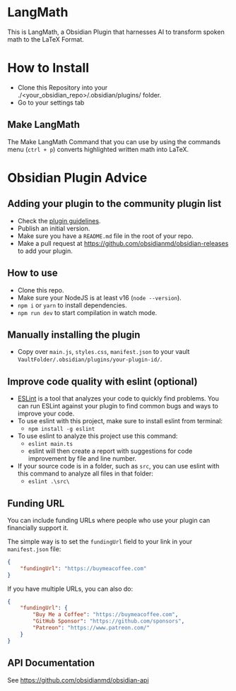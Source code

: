 # LangMath

This is LangMath, a Obsidian Plugin that harnesses AI to transform spoken math to the LaTeX Format.

# How to Install
- Clone this Repository into your ./<your_obsidian_repo>/.obsidian/plugins/ folder.
- Go to your settings tab

## Make LangMath
The Make LangMath Command that you can use by using the commands menu (`ctrl + p`) converts highlighted written math into LaTeX. 






# Obsidian Plugin Advice

## Adding your plugin to the community plugin list

- Check the [plugin guidelines](https://docs.obsidian.md/Plugins/Releasing/Plugin+guidelines).
- Publish an initial version.
- Make sure you have a `README.md` file in the root of your repo.
- Make a pull request at https://github.com/obsidianmd/obsidian-releases to add your plugin.

## How to use

- Clone this repo.
- Make sure your NodeJS is at least v16 (`node --version`).
- `npm i` or `yarn` to install dependencies.
- `npm run dev` to start compilation in watch mode.

## Manually installing the plugin

- Copy over `main.js`, `styles.css`, `manifest.json` to your vault `VaultFolder/.obsidian/plugins/your-plugin-id/`.

## Improve code quality with eslint (optional)
- [ESLint](https://eslint.org/) is a tool that analyzes your code to quickly find problems. You can run ESLint against your plugin to find common bugs and ways to improve your code. 
- To use eslint with this project, make sure to install eslint from terminal:
  - `npm install -g eslint`
- To use eslint to analyze this project use this command:
  - `eslint main.ts`
  - eslint will then create a report with suggestions for code improvement by file and line number.
- If your source code is in a folder, such as `src`, you can use eslint with this command to analyze all files in that folder:
  - `eslint .\src\`

## Funding URL

You can include funding URLs where people who use your plugin can financially support it.

The simple way is to set the `fundingUrl` field to your link in your `manifest.json` file:

```json
{
    "fundingUrl": "https://buymeacoffee.com"
}
```

If you have multiple URLs, you can also do:

```json
{
    "fundingUrl": {
        "Buy Me a Coffee": "https://buymeacoffee.com",
        "GitHub Sponsor": "https://github.com/sponsors",
        "Patreon": "https://www.patreon.com/"
    }
}
```

## API Documentation

See https://github.com/obsidianmd/obsidian-api
